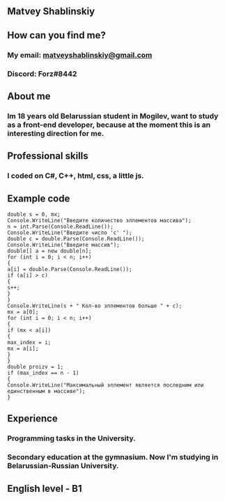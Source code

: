 ## Matvey Shablinskiy
## How can you find me?
### My email: matveyshablinskiy@gmail.com
### Discord: Forz#8442
## About me
### Im 18 years old Belarussian student in Mogilev, want to study as a front-end developer, because at the moment this is an interesting direction for me.
## Professional skills
### I coded on C#, C++, html, css, a little js.
## Example code

``` int q, n, с, e, max_index = 0;
double s = 0, mx;
Console.WriteLine("Введите количество эллементов массива");
n = int.Parse(Console.ReadLine());
Console.WriteLine("Введите число 'c' ");
double c = double.Parse(Console.ReadLine());
Console.WriteLine("Введите массив");
double[] a = new double[n];
for (int i = 0; i < n; i++)
{
a[i] = double.Parse(Console.ReadLine());
if (a[i] > c)
{
s++;
}
}
Console.WriteLine(s + " Кол-во эллементов больше " + c);
mx = a[0];
for (int i = 0; i < n; i++)
{
if (mx < a[i])
{
max_index = i;
mx = a[i];
}
}
double proizv = 1;
if (max_index == n - 1)
{
Console.WriteLine("Максимальный эллемент является последним или единственным в массиве");
}
```
## Experience
### Programming tasks in the University.
### Secondary education at the gymnasium. Now I'm studying in Belarussian-Russian University.
## English level - B1
